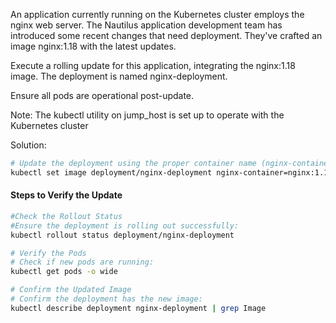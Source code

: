 An application currently running on the Kubernetes cluster employs the nginx web server. The Nautilus application development team has introduced some recent changes that need deployment. They've crafted an image nginx:1.18 with the latest updates.


Execute a rolling update for this application, integrating the nginx:1.18 image. The deployment is named nginx-deployment.

Ensure all pods are operational post-update.

Note: The kubectl utility on jump_host is set up to operate with the Kubernetes cluster

Solution:
```bash
# Update the deployment using the proper container name (nginx-container):
kubectl set image deployment/nginx-deployment nginx-container=nginx:1.18
```
#### Steps to Verify the Update
```bash
#Check the Rollout Status
#Ensure the deployment is rolling out successfully:
kubectl rollout status deployment/nginx-deployment

# Verify the Pods
# Check if new pods are running:
kubectl get pods -o wide

# Confirm the Updated Image
# Confirm the deployment has the new image:
kubectl describe deployment nginx-deployment | grep Image

```
